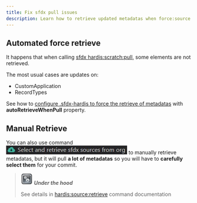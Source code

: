 ```yaml
---
title: Fix sfdx pull issues
description: Learn how to retrieve updated metadatas when force:source:pull forgets some elements
---
```


## Automated force retrieve

It happens that when calling [sfdx hardis:scratch:pull](https://hardisgroupcom.github.io/sfdx-hardis/hardis/scratch/pull/), some elements are not retrieved.

The most usual cases are updates on:

- CustomApplication
- RecordTypes

See how to [configure .sfdx-hardis to force the retrieve of metadatas]() with **autoRetrieveWhenPull** property.

## Manual Retrieve

You can also use command ![](assets/images/btn-select-retrieve.jpg) to manually retrieve metadatas, but it will pull **a lot of metadatas** so you will have to **carefully select them** for your commit.

> ![Under the hood](assets/images/engine.png) **_Under the hood_**
>
> See details in [hardis:source:retrieve](hardis/source/retrieve/) command documentation
